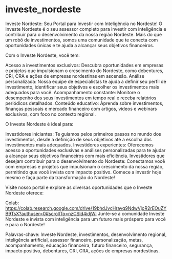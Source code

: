 # investe_nordeste

Investe Nordeste: Seu Portal para Investir com Inteligência no Nordeste!
O Investe Nordeste é o seu assessor completo para investir com inteligência e contribuir para o desenvolvimento da nossa região Nordeste. Mais do que um robô de investimentos, somos uma comunidade que te conecta com oportunidades únicas e te ajuda a alcançar seus objetivos financeiros.

Com o Investe Nordeste, você tem:

Acesso a investimentos exclusivos: Descubra oportunidades em empresas e projetos que impulsionam o crescimento do Nordeste, como debentures, CRI, CRA e ações de empresas nordestinas em ascensão.
Análise personalizada: Nossa equipe de especialistas te ajuda a definir seu perfil de investimento, identificar seus objetivos e escolher os investimentos mais adequados para você.
Acompanhamento constante: Monitore o desempenho dos seus investimentos em tempo real e receba relatórios periódicos detalhados.
Conteúdo educativo: Aprenda sobre investimentos, finanças pessoais e mercado financeiro com artigos, vídeos e webinars exclusivos, com foco no contexto regional.

O Investe Nordeste é ideal para:

Investidores iniciantes: Te guiamos pelos primeiros passos no mundo dos investimentos, desde a definição de seus objetivos até a escolha dos investimentos mais adequados.
Investidores experientes: Oferecemos acesso a oportunidades exclusivas e análises personalizadas para te ajudar a alcançar seus objetivos financeiros com mais eficiência.
Investidores que desejam contribuir para o desenvolvimento do Nordeste: Conectamos você com empresas e projetos que impulsionam o crescimento da nossa região, permitindo que você invista com impacto positivo.
Comece a investir hoje mesmo e faça parte da transformação do Nordeste!

Visite nosso portal e explore as diversas oportunidades que o Investe Nordeste oferece:

Colab: https://colab.research.google.com/drive/19bhdJvcHravq9NdwVjoR2rEOuZYB9TsX?authuser=0#scrollTo=nzCSld4idjWi
Junte-se à comunidade Investe Nordeste e invista com inteligência para um futuro mais próspero para você e para o Nordeste!

Palavras-chave: Investe Nordeste, investimentos, desenvolvimento regional, inteligência artificial, assessor financeiro, personalização, metas, acompanhamento, educação financeira, futuro financeiro, segurança, impacto positivo, debentures, CRI, CRA, ações de empresas nordestinas.
